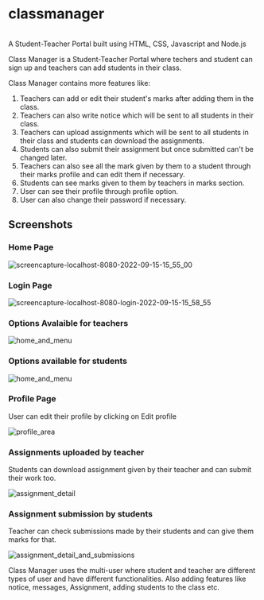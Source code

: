 # classmanager
<div align="center" style='opacity:0'>
  <img src="https://profile-counter.glitch.me/yrllanbrandao/count.svg?"  />
</div>
A Student-Teacher Portal built using HTML, CSS, Javascript and Node.js

Class Manager is a Student-Teacher Portal where techers and student can sign up and teachers can add students in their class.

Class Manager contains more features like:
1. Teachers can add or edit their student's marks after adding them in the class.
2. Teachers can also write notice which will be sent to all students in their class.
3. Teachers can upload assignments which will be sent to all students in their class and students can download the assignments.
4. Students can also submit their assignment but once submitted can't be changed later.
5. Teachers can also see all the mark given by them to a student through their marks profile and can edit them if necessary.
6. Students can see marks given to them by teachers in marks section.
7. User can see their profile through profile option.
8. User can also change their password if necessary.

## Screenshots

### Home Page

![screencapture-localhost-8080-2022-09-15-15_55_00](https://user-images.githubusercontent.com/77467410/190537361-e483d4cf-3ca8-48db-a9a8-d88b39349bc6.png)


### Login Page

![screencapture-localhost-8080-login-2022-09-15-15_58_55](https://user-images.githubusercontent.com/77467410/190537459-c7a685cb-9e7c-40f4-b37f-5c1af97be2a5.png)


### Options Avalaible for teachers

![home_and_menu](https://user-images.githubusercontent.com/77467410/190537501-76c80b7e-2185-4e59-9dd4-a05f6b0fd184.png)


### Options available for students

![home_and_menu](https://user-images.githubusercontent.com/77467410/190537554-581c4352-1768-41b6-803d-9b81aee6dbd1.png)


### Profile Page
User can edit their profile by clicking on Edit profile

![profile_area](https://user-images.githubusercontent.com/77467410/190537578-ae8db869-b196-4a75-bbf2-d6971e0db523.png)

### Assignments uploaded by teacher
Students can download assignment given by their teacher and can submit their work too.

![assignment_detail](https://user-images.githubusercontent.com/77467410/190537806-a3673fef-e68a-426c-b1b4-7832df399119.png)


### Assignment submission by students
Teacher can check submissions made by their students  and can give them marks for that.

![assignment_detail_and_submissions](https://user-images.githubusercontent.com/77467410/190537898-49165208-60fc-4735-8116-89b2c233425a.png)


Class Manager uses the multi-user  where student and teacher are different types of user and have different functionalities.
Also adding features like notice, messages, Assignment, adding students to the class etc. 
